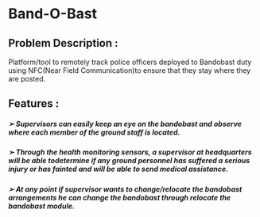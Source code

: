 # Band-O-Bast
## Problem Description : 
Platform/tool to remotely track police officers deployed to Bandobast duty using NFC(Near Field Communication)to ensure that they stay where they are posted.

## Features :
##### ➢ Supervisors can easily keep an eye on the bandobast and observe where each member of the ground staff is located.
##### ➢ Through the health monitoring sensors, a supervisor at headquarters will be able todetermine if any ground personnel has suffered a serious injury or has fainted and will be able to send medical assistance.
##### ➢ At any point if supervisor wants to change/relocate the bandobast arrangements he can change the bandobast through relocate the bandobast module.
